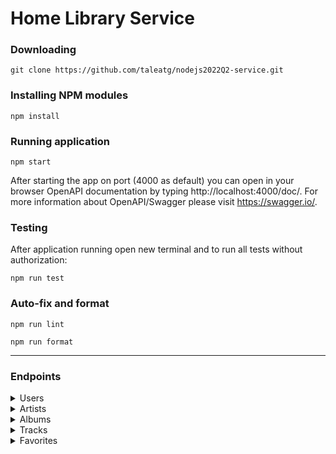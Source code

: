 # Home Library Service

### Downloading

```
git clone https://github.com/taleatg/nodejs2022Q2-service.git
```

### Installing NPM modules

```
npm install
```

### Running application

```
npm start
```

After starting the app on port (4000 as default) you can open
in your browser OpenAPI documentation by typing http://localhost:4000/doc/.
For more information about OpenAPI/Swagger please visit https://swagger.io/.

### Testing

After application running open new terminal and to run all tests without authorization:

```
npm run test
```

### Auto-fix and format

```
npm run lint
```

```
npm run format
```

---

### Endpoints

<details> 
  <summary>Users</summary>
    
- `/user`

    * `GET /user` - get all users
    * `GET /user/:id` - get single user by id
    * `POST /user` - create user
    * `PUT /user/:id` - update user's password
    * `DELETE /user/:id` - delete user
    
</details>

<details> 
  <summary>Artists</summary>
    
- `/artist`

    * `GET /artist` - get all artists
    * `GET /artist/:id` - get single artist by id
    * `POST /artist` - create new artist
    * `PUT /artist/:id` - update artist info
    * `DELETE /artist/:id` - delete artist

</details>

<details> 
  <summary>Albums</summary>

- `/album`

    * `GET /album` - get all albums
    * `GET /album/:id` - get single album by id
    * `POST /album` - create new album
    * `PUT /album/:id` - update album info
    * `DELETE /album/:id` - delete album
    
</details>

<details> 
  <summary>Tracks</summary>
    
- `/track`

    * `GET /track` - get all tracks
    * `GET /track/:id` - get single track by id
    * `POST /track` - create new track
    * `PUT /track/:id` - update track info
    * `DELETE /track/:id` - delete track

</details>

<details> 
  <summary>Favorites</summary>
    
- `/favs`

    * `GET /favs` - get all favorites
    * `POST /favs/track/:id` - add track to the favorites
    * `DELETE /favs/track/:id` - delete track from favorites
    * `POST /favs/album/:id` - add album to the favorites
    * `DELETE /favs/album/:id` - delete album from favorites
    * `POST /favs/artist/:id` - add artist to the favorites
    * `DELETE /favs/artist/:id` - delete artist from favorites

</details>
